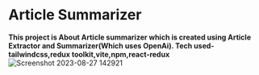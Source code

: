 # Article Summarizer
**This project is About Article summarizer which is created using Article Extractor and Summarizer(Which uses OpenAi).
Tech used-tailwindcss,redux toolkit,vite,npm,react-redux**
![Screenshot 2023-08-27 142921](https://github.com/karthikks26/Article-Sumarizer/assets/132473895/e497f2ec-1648-464c-ae51-b92abb56cdf2)




